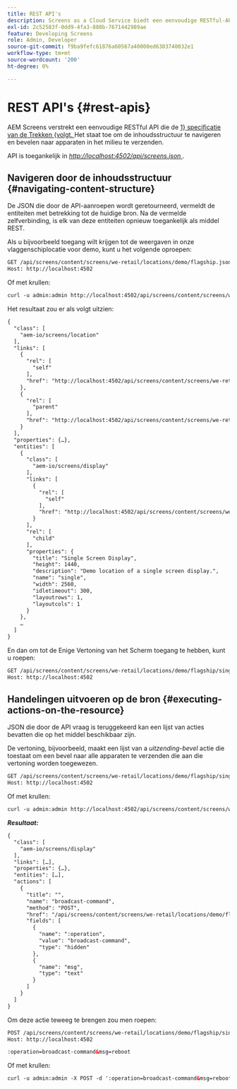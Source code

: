 ```yaml
---
title: REST API's
description: Screens as a Cloud Service biedt een eenvoudige RESTful-API die voldoet aan de Sirenespecificatie. Volg deze pagina om te leren hoe u door de inhoudsstructuur kunt navigeren en opdrachten naar apparaten in de omgeving kunt verzenden.
exl-id: 2c52583f-0dd9-4fa3-880b-7671442989ae
feature: Developing Screens
role: Admin, Developer
source-git-commit: f9ba9fefc61876a60567a40000ed6303740032e1
workflow-type: tm+mt
source-wordcount: '200'
ht-degree: 0%

---
```


# REST API&#39;s {#rest-apis}

AEM Screens verstrekt een eenvoudige RESTful API die de [ 1} specificatie van de Trekken {volgt. ](https://github.com/kevinswiber/siren) Het staat toe om de inhoudsstructuur te navigeren en bevelen naar apparaten in het milieu te verzenden.

API is toegankelijk in [*http://localhost:4502/api/screens.json* ](http://localhost:4502/api/screens.json).

## Navigeren door de inhoudsstructuur {#navigating-content-structure}

De JSON die door de API-aanroepen wordt geretourneerd, vermeldt de entiteiten met betrekking tot de huidige bron. Na de vermelde zelfverbinding, is elk van deze entiteiten opnieuw toegankelijk als middel REST.

Als u bijvoorbeeld toegang wilt krijgen tot de weergaven in onze vlaggenschiplocatie voor demo, kunt u het volgende oproepen:

```xml
GET /api/screens/content/screens/we-retail/locations/demo/flagship.json HTTP/1.1
Host: http://localhost:4502
```

Of met krullen:

```xml
curl -u admin:admin http://localhost:4502/api/screens/content/screens/we-retail/locations/demo/flagship.json
```

Het resultaat zou er als volgt uitzien:

```xml
{
  "class": [
    "aem-io/screens/location"
  ],
  "links": [
    {
      "rel": [
        "self"
      ],
      "href": "http://localhost:4502/api/screens/content/screens/we-retail/locations/demo/flagship.json"
    },
    {
      "rel": [
        "parent"
      ],
      "href": "http://localhost:4502/api/screens/content/screens/we-retail/locations/demo.json"
    }
  ],
  "properties": {…},
  "entities": [
    {
      "class": [
        "aem-io/screens/display"
      ],
      "links": [
        {
          "rel": [
            "self"
          ],
          "href": "http://localhost:4502/api/screens/content/screens/we-retail/locations/demo/flagship/single.json"
        }
      ],
      "rel": [
        "child"
      ],
      "properties": {
        "title": "Single Screen Display",
        "height": 1440,
        "description": "Demo location of a single screen display.",
        "name": "single",
        "width": 2560,
        "idletimeout": 300,
        "layoutrows": 1,
        "layoutcols": 1
      }
    },
    …
  ]
}
```

En dan om tot de Enige Vertoning van het Scherm toegang te hebben, kunt u roepen:

```xml
GET /api/screens/content/screens/we-retail/locations/demo/flagship/single.json HTTP/1.1
Host: http://localhost:4502
```

## Handelingen uitvoeren op de bron {#executing-actions-on-the-resource}

JSON die door de API vraag is teruggekeerd kan een lijst van acties bevatten die op het middel beschikbaar zijn.

De vertoning, bijvoorbeeld, maakt een lijst van a *uitzending-bevel* actie die toestaat om een bevel naar alle apparaten te verzenden die aan die vertoning worden toegewezen.

```xml
GET /api/screens/content/screens/we-retail/locations/demo/flagship/single.json HTTP/1.1
Host: http://localhost:4502
```

Of met krullen:

```xml
curl -u admin:admin http://localhost:4502/api/screens/content/screens/we-retail/locations/demo/flagship/single.json
```

***Resultaat:***

```xml
{
  "class": [
    "aem-io/screens/display"
  ],
  "links": […],
  "properties": {…},
  "entities": […],
  "actions": [
    {
      "title": "",
      "name": "broadcast-command",
      "method": "POST",
      "href": "/api/screens/content/screens/we-retail/locations/demo/flagship/single",
      "fields": [
        {
          "name": ":operation",
          "value": "broadcast-command",
          "type": "hidden"
        },
        {
          "name": "msg",
          "type": "text"
        }
      ]
    }
  ]
}
```

Om deze actie teweeg te brengen zou men roepen:

```xml
POST /api/screens/content/screens/we-retail/locations/demo/flagship/single.json HTTP/1.1
Host: http://localhost:4502

:operation=broadcast-command&msg=reboot
```

Of met krullen:

```xml
curl -u admin:admin -X POST -d ':operation=broadcast-command&msg=reboot' http://localhost:4502/api/screens/content/screens/we-retail/locations/demo/flagship/single.json
```
